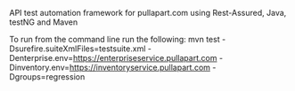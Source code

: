 API test automation framework for pullapart.com using Rest-Assured, Java, testNG and Maven

To run from the command line run the following:  mvn  test -Dsurefire.suiteXmlFiles=testsuite.xml -Denterprise.env=https://enterpriseservice.pullapart.com -Dinventory.env=https://inventoryservice.pullapart.com -Dgroups=regression
